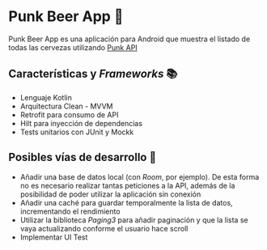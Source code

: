 # Punk Beer App :beer:

Punk Beer App es una aplicación para Android que muestra el listado de todas las cervezas utilizando [Punk API](https://developer.marvel.com/)


## Características y *Frameworks* :books:

- Lenguaje Kotlin
- Arquitectura Clean - MVVM
- Retrofit para consumo de API
- Hilt para inyección de dependencias
- Tests unitarios con JUnit y Mockk

## Posibles vías de desarrollo  :muscle:
- Añadir una base de datos local (con *Room*, por ejemplo). De esta forma no es necesario realizar tantas peticiones a la API, además de la posibilidad de poder utilizar la aplicación sin conexión
- Añadir una caché para guardar temporalmente la lista de datos, incrementando el rendimiento
- Utilizar la biblioteca *Paging3* para añadir paginación y que la lista se vaya actualizando conforme el usuario hace scroll
- Implementar UI Test 